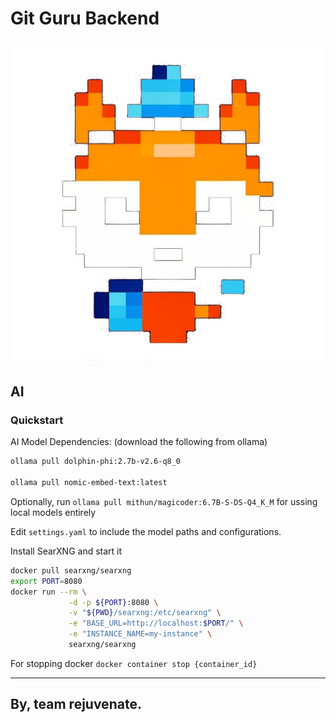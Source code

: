 Git Guru Backend
=====
![alt text](assets/logo.png)
-----

## AI

### Quickstart

AI Model Dependencies:
(download the following from ollama)
```sh
ollama pull dolphin-phi:2.7b-v2.6-q8_0

ollama pull nomic-embed-text:latest	

```

Optionally, run `ollama pull mithun/magicoder:6.7B-S-DS-Q4_K_M` for ussing local models entirely


Edit `settings.yaml` to include the model paths and configurations.

Install SearXNG and start it 
```sh
docker pull searxng/searxng
export PORT=8080
docker run --rm \
             -d -p ${PORT}:8080 \
             -v "${PWD}/searxng:/etc/searxng" \
             -e "BASE_URL=http://localhost:$PORT/" \
             -e "INSTANCE_NAME=my-instance" \
             searxng/searxng
```

For stopping docker  ` docker container stop {container_id} `


-----
By, team rejuvenate.
-----


